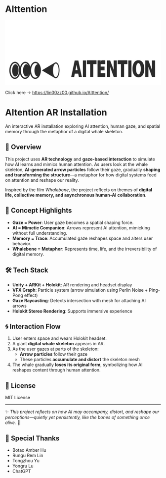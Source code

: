# AIttention
![Logo](logo01.png)

Click here → https://lin00zz00.github.io/AIttention/

# AItention AR Installation

An interactive AR installation exploring AI attention, human gaze, and spatial memory through the metaphor of a digital whale skeleton.

## 📌 Overview

This project uses **AR technology** and **gaze-based interaction** to simulate how AI learns and mimics human attention. As users look at the whale skeleton, **AI-generated arrow particles** follow their gaze, gradually **shaping and transforming the structure**—a metaphor for how digital systems feed on attention and reshape our reality.

Inspired by the film *Whalebone*, the project reflects on themes of **digital life, collective memory, and asynchronous human-AI collaboration**.

## 🎯 Concept Highlights

- **Gaze = Power**: User gaze becomes a spatial shaping force.
- **AI = Mimetic Companion**: Arrows represent AI attention, mimicking without full understanding.
- **Memory = Trace**: Accumulated gaze reshapes space and alters user behavior.
- **Whalebone = Metaphor**: Represents time, life, and the irreversibility of digital memory.

## 🛠️ Tech Stack

- **Unity + ARKit + Holokit**: AR rendering and headset display
- **VFX Graph**: Particle system (arrow simulation using Perlin Noise + Ping-Pong effect)
- **Gaze Raycasting**: Detects intersection with mesh for attaching AI arrows
- **Holokit Stereo Rendering**: Supports immersive experience

## 🌀 Interaction Flow

1. User enters space and wears Holokit headset.
2. A giant **digital whale skeleton** appears in AR.
3. As the user gazes at parts of the skeleton:
   - **Arrow particles** follow their gaze
   - These particles **accumulate and distort** the skeleton mesh
4. The whale gradually **loses its original form**, symbolizing how AI reshapes content through human attention.

## 📖 License

MIT License

---

✨ *This project reflects on how AI may accompany, distort, and reshape our perceptions—quietly yet persistently, like the bones of something once alive.* 🐋

## 🙏 Special Thanks

- Botao Amber Hu
- Rungu Rem Lin
- Tongzhou Yu
- Yongru Lu
- ChatGPT
